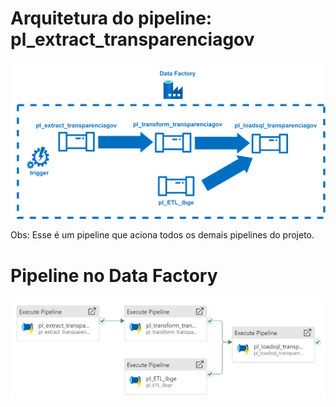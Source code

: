 # Arquitetura do pipeline: pl_extract_transparenciagov

![pl_ETL_transparencia_project](https://raw.githubusercontent.com/hugobaraujo88/orcamentogovfed/main/img/pl_ETL_transparencia_project.drawio.png)

Obs: Esse é um pipeline que aciona todos os demais pipelines do projeto.

# Pipeline no Data Factory

![pl_ETL_transparencia_project](https://raw.githubusercontent.com/hugobaraujo88/orcamentogovfed/main/img/pl_ETL_transparencia_project.png)
